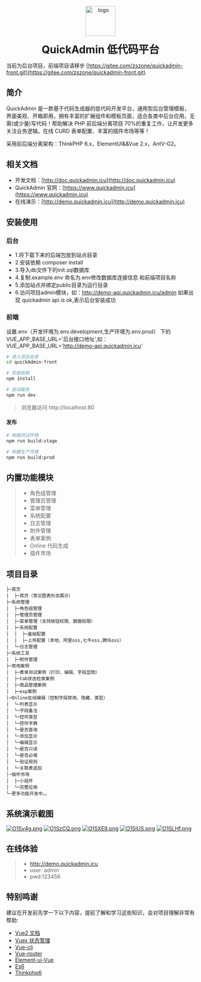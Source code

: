 <p align="center">
	<img alt="logo" width="80" src="https://static.yxhui.top/logo.png">
</p>
<h1 align="center" style="margin: 10px 0; font-weight: bold;">QuickAdmin 低代码平台</h1>

当前为后台项目，前端项目请移步 [https://gitee.com/zszone/quickadmin-front.git](https://gitee.com/zszone/quickadmin-front.git)

## 简介

QuickAdmin 是一款基于代码生成器的低代码开发平台，通用型后台管理模板，界面美观、开箱即用，拥有丰富的扩展组件和模板页面，适合各类中后台应用，无需(或少量)写代码！帮助解决 PHP 前后端分离项目 70%的重复工作，让开发更多关注业务逻辑。在线 CURD 表单配置、丰富的插件市场等等！

采用前后端分离架构：ThinkPHP 6.x，ElementUI&&Vue 2.x，AntV-G2。

## 相关文档

-   开发文档：[http://doc.quickadmin.icu](http://doc.quickadmin.icu)
-   QuickAdmin 官网：[https://www.quickadmin.icu](https://www.quickadmin.icu)
-   在线演示：[http://demo.quickadmin.icu](http://demo.quickadmin.icu)


## 安装使用

### 后台

- 1.将下载下来的后端包放到站点目录
- 2.安装依赖 composer install
- 3.导入db文件下的init.sql数据库
- 4.复制.example.env 命名为.env修改数据库连接信息 和前端项目名称
- 5.添加站点并绑定public目录为运行目录
- 6.访问项目admin模块，如：http://demo-api.quickadmin.icu/admin 如果出现 quickadmin api is ok,表示后台安装成功

### 前端
设置.env（开发环境为.env.development,生产环境为.env.prod） 下的VUE_APP_BASE_URL='后台接口地址',如：VUE_APP_BASE_URL='http://demo-api.quickadmin.icu'

```bash
# 进入项目目录
cd quickAdmin-front

# 安装依赖
npm install

# 启动服务
npm run dev
```

> 浏览器访问 http://localhost:80

#### 发布

```bash
# 构建测试环境
npm run build:stage

# 构建生产环境
npm run build:prod
```

## 内置功能模块

> -   角色组管理
> -   管理员管理
> -   菜单管理
> -   系统配置
> -   日志管理
> -   附件管理
> -   表单案例
> -   Online 代码生成
> -   插件市场

## 项目目录

```
├─首页
│  ├─首页（常见图表形态展示）
├─系统管理
│  ├─角色组管理
│  ├─管理员管理
│  ├─菜单管理（支持按钮权限、数据权限）
│  ├─系统配置
│  │  ├─基础配置
│  │  ├─上传配置（本地、阿里oss,七牛oss,腾讯oss）
│  └─日志管理
├─系统工具
│  ├─附件管理
├─常用案例
│  ├─表单测试案例（打印、编辑、字段显隐）
│  ├─tab状态检索案例
│  ├─商品管理案例
│  ├─exp案例
│─Online在线编辑（控制字段禁用、隐藏、类型）
│  └─列表显示
│  └─字段备注
│  └─控件类型
│  └─控件字典
│  └─是否查询
│  └─添加显示
│  └─编辑显示
│  └─是否只读
│  └─是否必填
│  └─验证规则
│  └─关联表追加
│─插件市场
│  ├─小组件
│  └─完整应用
└─更多功能开发中。。

```

## 系统演示截图

[![O1Sv4g.png](https://s1.ax1x.com/2022/05/08/O1Sv4g.png)](https://s1.ax1x.com/2022/05/08/O1Sv4g.png)
[![O1SzCQ.png](https://s1.ax1x.com/2022/05/08/O1SzCQ.png)](https://s1.ax1x.com/2022/05/08/O1SzCQ.png)
[![O1SXE8.png](https://s1.ax1x.com/2022/05/08/O1SXE8.png)](https://s1.ax1x.com/2022/05/08/O1SXE8.png)
[![O1SjUS.png](https://s1.ax1x.com/2022/05/08/O1SjUS.png)](https://s1.ax1x.com/2022/05/08/O1SjUS.png)
[![O1SLHf.png](https://s1.ax1x.com/2022/05/08/O1SLHf.png)](https://s1.ax1x.com/2022/05/08/O1SLHf.png)

## 在线体验

> -   http://demo.quickadmin.icu
> -   user: admin
> -   pwd:123456

## 特别鸣谢

建议在开发前先学一下以下内容，提前了解和学习这些知识，会对项目理解非常有帮助:

-   [Vue2 文档](https://cn.vuejs.org/v2/guide/)
-   [Vuex 状态管理](https://vuex.vuejs.org/zh/)
-   [Vue-cli](https://cli.vuejs.org/zh/config/)
-   [Vue-router](https://next.router.vuejs.org/)
-   [Element-ui-Vue](https://element.eleme.cn/#/zh-CN/component/installation)
-   [Es6](https://es6.ruanyifeng.com/)
-   [Thinkphp6](https://www.kancloud.cn/manual/thinkphp6_0/1037479/)
